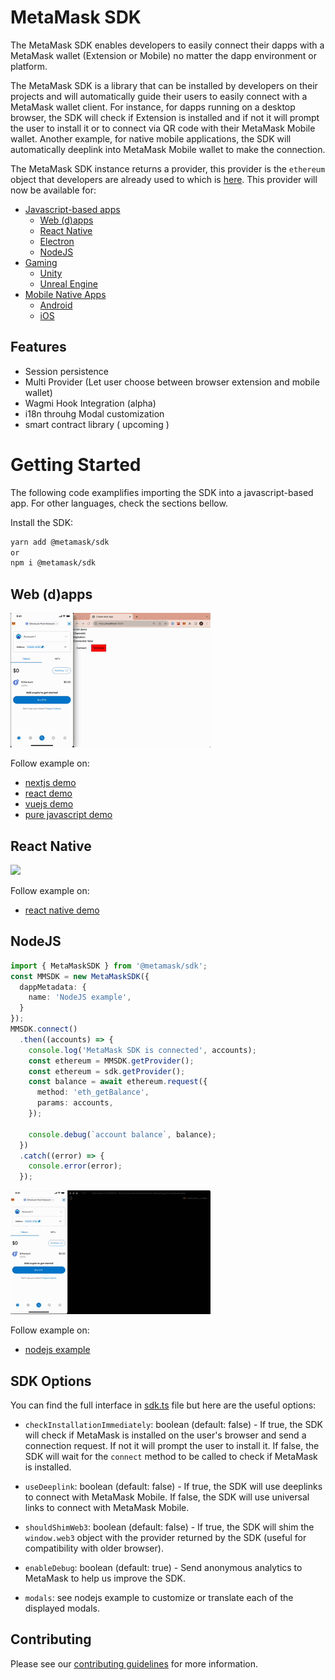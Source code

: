 # MetaMask SDK

The MetaMask SDK enables developers to easily connect their dapps with a MetaMask wallet (Extension or Mobile) no matter the dapp environment or platform.

The MetaMask SDK is a library that can be installed by developers on their projects and will automatically guide their users to easily connect with a MetaMask wallet client. For instance, for dapps running on a desktop browser, the SDK will check if Extension is installed and if not it will prompt the user to install it or to connect via QR code with their MetaMask Mobile wallet. Another example, for native mobile applications, the SDK will automatically deeplink into MetaMask Mobile wallet to make the connection.

The MetaMask SDK instance returns a provider, this provider is the `ethereum` object that developers are already used to which is [here](https://docs.metamask.io/guide/ethereum-provider.html). This provider will now be available for:

- [Javascript-based apps](https://c0f4f41c-2f55-4863-921b-sdk-docs.github.io/guide/metamask-sdk-js.html#javascript)
  - [Web (d)apps](https://c0f4f41c-2f55-4863-921b-sdk-docs.github.io/guide/metamask-sdk-js.html#web-d-apps)
  - [React Native](https://c0f4f41c-2f55-4863-921b-sdk-docs.github.io/guide/metamask-sdk-js.html#react-native)
  - [Electron](https://c0f4f41c-2f55-4863-921b-sdk-docs.github.io/guide/metamask-sdk-js.html#electron)
  - [NodeJS](https://c0f4f41c-2f55-4863-921b-sdk-docs.github.io/guide/metamask-sdk-js.html#nodejs)
- [Gaming](https://c0f4f41c-2f55-4863-921b-sdk-docs.github.io/guide/metamask-sdk-gaming.html#gaming)
  - [Unity](https://c0f4f41c-2f55-4863-921b-sdk-docs.github.io/guide/metamask-sdk-gaming.html#unity)
  - [Unreal Engine](https://c0f4f41c-2f55-4863-921b-sdk-docs.github.io/guide/metamask-sdk-gaming.html#unreal-engine)
- [Mobile Native Apps](https://c0f4f41c-2f55-4863-921b-sdk-docs.github.io/guide/metamask-sdk-mobile.html#mobile)
  - [Android](https://c0f4f41c-2f55-4863-921b-sdk-docs.github.io/guide/metamask-sdk-mobile.html#android)
  - [iOS](https://c0f4f41c-2f55-4863-921b-sdk-docs.github.io/guide/metamask-sdk-mobile.html#ios)

## Features
- Session persistence
- Multi Provider (Let user choose between browser extension and mobile wallet)
- Wagmi Hook Integration (alpha)
- i18n throuhg Modal customization
- smart contract library ( upcoming )

# Getting Started

The following code examplifies importing the SDK into a javascript-based app. For other languages, check the sections bellow.

Install the SDK:

```bash
yarn add @metamask/sdk
or
npm i @metamask/sdk
```

## Web (d)apps

![](./docs/demo_web.gif)

Follow example on:
 - [nextjs demo](./packages/examples/nextjs-demo/README.md)
 - [react demo](./packages/examples/create-react-app/README.md)
 - [vuejs demo](./packages/examples/vuejs/README.md)
 - [pure javascript demo](./packages/examples/pure-javascript/README.md)


## React Native
![](./docs/demo_rn_ios.gif)

Follow example on:
 - [react native demo](./packages/examples/reactNativeDemo/README.md)

## NodeJS

```ts
import { MetaMaskSDK } from '@metamask/sdk';
const MMSDK = new MetaMaskSDK({
  dappMetadata: {
    name: 'NodeJS example',
  }
});
MMSDK.connect()
  .then((accounts) => {
    console.log('MetaMask SDK is connected', accounts);
    const ethereum = MMSDK.getProvider();
    const ethereum = sdk.getProvider();
    const balance = await ethereum.request({
      method: 'eth_getBalance',
      params: accounts,
    });

    console.debug(`account balance`, balance);
  })
  .catch((error) => {
    console.error(error);
  });
```
![](./docs/demo_nodejs.gif)

Follow example on:

 - [nodejs example](./packages/examples/nodejs/README.md)

## SDK Options

You can find the full interface in [sdk.ts](./packages/sdk/src/sdk.ts) file but here are the useful options:

- `checkInstallationImmediately`: boolean (default: false) - If true, the SDK will check if MetaMask is installed on the user's browser and send a connection request. If not it will prompt the user to install it. If false, the SDK will wait for the `connect` method to be called to check if MetaMask is installed.

- `useDeeplink`: boolean (default: false) - If true, the SDK will use deeplinks to connect with MetaMask Mobile. If false, the SDK will use universal links to connect with MetaMask Mobile.

- `shouldShimWeb3`: boolean (default: false) - If true, the SDK will shim the `window.web3` object with the provider returned by the SDK (useful for compatibility with older browser).

- `enableDebug`: boolean (default: true) - Send anonymous analytics to MetaMask to help us improve the SDK.

- `modals`: see nodejs example to customize or translate each of the displayed modals.

## Contributing

Please see our [contributing guidelines](./docs/CONTRIBUTING.md) for more information.
